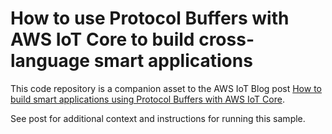 # How to use Protocol Buffers with AWS IoT Core to build cross-language smart applications

This code repository is a companion asset to the AWS IoT Blog post [How to build smart applications using Protocol Buffers with AWS IoT Core](https://aws.amazon.com/blogs/iot/how-to-build-smart-applications-using-protocol-buffers-with-aws-iot-core/).

See post for additional context and instructions for running this sample.
